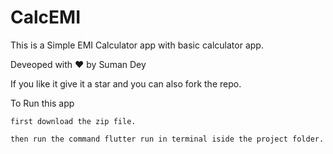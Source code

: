 # CalcEMI

This is a Simple EMI Calculator app with basic calculator app.

Deveoped with ❤️ by Suman Dey

If you like it give it a star and you can also fork the repo.

To Run this app

    first download the zip file.

    then run the command flutter run in terminal iside the project folder.
